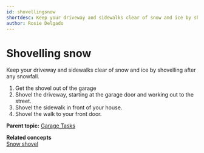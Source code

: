 ```yaml
---
id: shovellingsnow
shortdesc: Keep your driveway and sidewalks clear of snow and ice by shovelling after any snowfall.
author: Rosie Delgado
---
```


# Shovelling snow

Keep your driveway and sidewalks clear of snow and ice by shovelling after any snowfall.

1. Get the shovel out of the garage
2. Shovel the driveway, starting at the garage door and working out to the street.
3. Shovel the sidewalk in front of your house.
4. Shovel the walk to your front door.

**Parent topic:** [Garage Tasks](garagetaskoverview.md "When you go into the garage, be prepared to get your hands dirty!")

**Related concepts**  
[Snow shovel](snowshovel.md "Use the snow shovel to clear the drive way and side walk of snow in the winter.")



